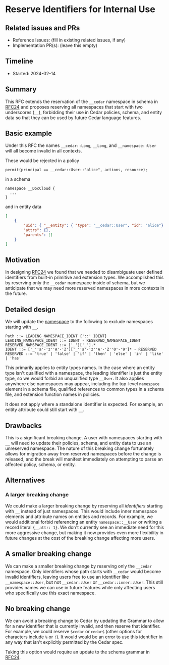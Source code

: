 # Reserve Identifiers for Internal Use

## Related issues and PRs

- Reference Issues: (fill in existing related issues, if any)
- Implementation PR(s): (leave this empty)

## Timeline

- Started: 2024-02-14

## Summary

This RFC extends the reservation of the `__cedar` namespace in schema in [RFC24](https://github.com/cedar-policy/rfcs/blob/main/text/0024-schema-syntax.md) and
proposes reserving all namespaces that start with two underscores (`__`),
forbidding their use in Cedar policies, schema, and entity data so that they can be used by future Cedar language features.

## Basic example

Under this RFC the names `__cedar::Long`, `__Long`, and `__namespace::User` will all become invalid in all contexts.

These would be rejected in a policy

```cedar
permit(principal == __cedar::User::"alice", actions, resource);
```

in a schema

```
namespace __DocCloud {
  ...
}
```

and in entity data

```json
[
    {
        "uid": { "__entity": { "type": "__cedar::User", "id": "alice"} },
        "attrs": {},
        "parents": []
    }
]
```

## Motivation

In designing [RFC24](https://github.com/cedar-policy/rfcs/blob/main/text/0024-schema-syntax.md) we found that we needed to disambiguate user defined identifiers from built-in primitive and extension types.
We accomplished this by reserving only the `__cedar` namespace inside of schema,
but we anticipate that we may need more reserved namespaces in more contexts in the future.

## Detailed design

We will update the [namespace](https://docs.cedarpolicy.com/policies/syntax-grammar.html#grammar-path) to the following to exclude namespaces starting with `__`.

```
Path ::= LEADING_NAMESPACE_IDENT {'::' IDENT}
LEADING_NAMESPACE_IDENT ::= IDENT - RESERVED_NAMESPACE_IDENT
RESERVED_NAMSPACE_IDENT ::= ['_']['_'].*
IDENT ::= ['_''a'-'z''A'-'Z']['_''a'-'z''A'-'Z''0'-'9']* - RESERVED
RESERVED ::= 'true' | 'false' | 'if' | 'then' | 'else' | 'in' | 'like' | 'has'
```

This primarily applies to entity types names.
In the case where an entity type isn't qualified with a namespace, the leading identifier is just the entity type, so we would forbid an unqualified type `__User`.
It also applies anywhere else namespaces may appear, including the top-level `namespace` element in a schema file, qualified references to common types in a schema file, and extension function names in policies.

It does not apply where a standalone identifier is expected.
For example, an entity attribute could still start with `__`.

## Drawbacks

This is a significant breaking change.
A user with namespaces starting with `__` will need to update their policies, schema, and entity data to use an unreserved namespace.
The nature of this breaking change fortunately allows for migration away from reserved namespaces before the change is released,
and the break will manifest immediately on attempting to parse an affected policy, schema, or entity.

## Alternatives


### A larger breaking change

We could make a larger breaking change by reserving all _identifiers_ starting with `__` instead of just namespaces.
This would include inner namespace elements and attribute names on entities and records.
For example, we would additional forbid referencing an entity `namespace::__User` or writing a record literal `{__attr: 1}`.
We don't currently see an immediate need for this more aggressive change, but making it now provides even more flexibility in future changes at the cost of the breaking change affecting more users.

## A smaller breaking change

We can make a smaller breaking change by reserving only the `__cedar` namespace.
Only identifiers whose path starts with `__cedar` would become invalid identifiers, leaving users free to use an identifier like `__namespace::User`, but not `__cedar::User` or `__cedar::inner::User`.
This still provides names we can use in future features while only affecting users who specifically use this exact namespace.

## No breaking change

We can avoid a breaking change to Cedar by updating the Grammar to allow for a new identifier that is currently invalid, and then reserve that identifier.
For example, we could reserve `$cedar` or `cedar$` (other options for characters include `%` or `!`).
It would would be an error to use this identifier in any way that isn't explicitly permitted by the Cedar spec.

Taking this option would require an update to the schema grammar in [RFC24](https://github.com/cedar-policy/rfcs/blob/main/text/0024-schema-syntax.md).
